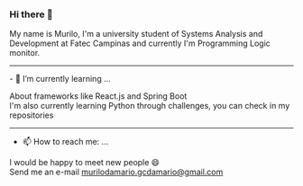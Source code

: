### Hi there 👋
My name is Murilo, I'm a university student of Systems Analysis and Development at Fatec Campinas and currently I'm Programming Logic monitor.
<hr>
- 🌱 I’m currently learning ...

About frameworks like React.js and Spring Boot <br>
I'm also currently learning Python through challenges, you can check in my repositories

<hr>

- 📫 How to reach me: ...

I would be happy to meet new people 😄 <br>
Send me an e-mail murilodamario.gcdamario@gmail.com

